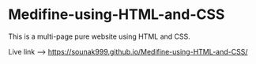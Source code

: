 # Medifine-using-HTML-and-CSS
This is a multi-page pure website using HTML and CSS.

Live link --> https://sounak999.github.io/Medifine-using-HTML-and-CSS/
